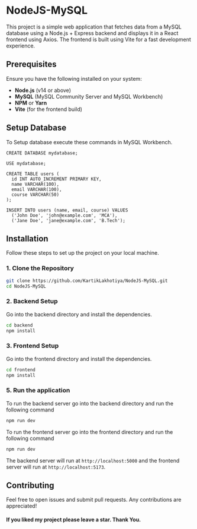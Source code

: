 # NodeJS-MySQL

This project is a simple web application that fetches data from a MySQL database using a Node.js + Express backend and displays it in a React frontend using Axios. The frontend is built using Vite for a fast development experience.

## Prerequisites
Ensure you have the following installed on your system:

- **Node.js** (v14 or above)
- **MySQL** (MySQL Community Server and MySQL Workbench)
- **NPM** or **Yarn**
- **Vite** (for the frontend build)


## Setup Database
To Setup database execute these commands in MySQL Workbench.
```
CREATE DATABASE mydatabase;

USE mydatabase;

CREATE TABLE users (
  id INT AUTO_INCREMENT PRIMARY KEY,
  name VARCHAR(100),
  email VARCHAR(100),
  course VARCHAR(50)
);

INSERT INTO users (name, email, course) VALUES
  ('John Doe', 'john@example.com', 'MCA'),
  ('Jane Doe', 'jane@example.com', 'B.Tech');
```

## Installation

Follow these steps to set up the project on your local machine.

### 1. Clone the Repository

```bash
git clone https://github.com/KartikLakhotiya/NodeJS-MySQL.git
cd NodeJS-MySQL
```

### 2. Backend Setup

Go into the backend directory and install the dependencies.

```bash
cd backend
npm install
```

### 3. Frontend Setup

Go into the frontend directory and install the dependencies.
```bash
cd frontend
npm install
```

### 5. Run the application

To run the backend server go into the backend directory and run the following command
```bash
npm run dev
```

To run the frontend server go into the frontend directory and run the following command
```bash
npm run dev
```

The backend server will run at ```http://localhost:5000``` and the frontend server will run at ```http://localhost:5173```.

## Contributing

Feel free to open issues and submit pull requests. Any contributions are appreciated!

#### If you liked my project please leave a star. Thank You.
